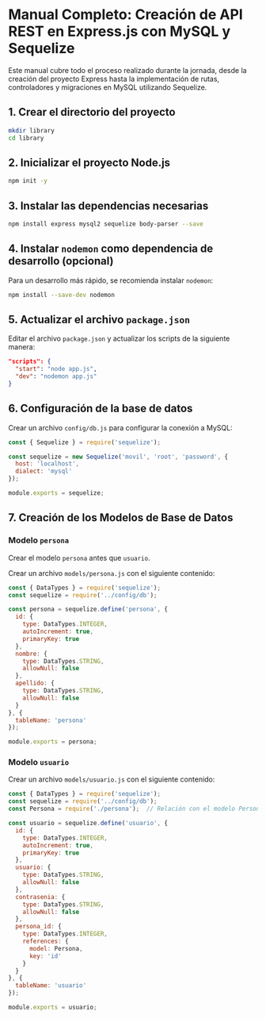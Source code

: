 
# Manual Completo: Creación de API REST en Express.js con MySQL y Sequelize

Este manual cubre todo el proceso realizado durante la jornada, desde la creación del proyecto Express hasta la implementación de rutas, controladores y migraciones en MySQL utilizando Sequelize.

## 1. Crear el directorio del proyecto
```bash
mkdir library
cd library
```

## 2. Inicializar el proyecto Node.js
```bash
npm init -y
```

## 3. Instalar las dependencias necesarias
```bash
npm install express mysql2 sequelize body-parser --save
```

## 4. Instalar `nodemon` como dependencia de desarrollo (opcional)
Para un desarrollo más rápido, se recomienda instalar `nodemon`:
```bash
npm install --save-dev nodemon
```

## 5. Actualizar el archivo `package.json`

Editar el archivo `package.json` y actualizar los scripts de la siguiente manera:
```json
"scripts": {
  "start": "node app.js",
  "dev": "nodemon app.js"
}
```

## 6. Configuración de la base de datos

Crear un archivo `config/db.js` para configurar la conexión a MySQL:

```javascript
const { Sequelize } = require('sequelize');

const sequelize = new Sequelize('movil', 'root', 'password', {
  host: 'localhost',
  dialect: 'mysql'
});

module.exports = sequelize;
```

## 7. Creación de los Modelos de Base de Datos

### Modelo `persona`
Crear el modelo `persona` antes que `usuario`.

Crear un archivo `models/persona.js` con el siguiente contenido:

```javascript
const { DataTypes } = require('sequelize');
const sequelize = require('../config/db');

const persona = sequelize.define('persona', {
  id: {
    type: DataTypes.INTEGER,
    autoIncrement: true,
    primaryKey: true
  },
  nombre: {
    type: DataTypes.STRING,
    allowNull: false
  },
  apellido: {
    type: DataTypes.STRING,
    allowNull: false
  }
}, {
  tableName: 'persona'
});

module.exports = persona;
```

### Modelo `usuario`

Crear un archivo `models/usuario.js` con el siguiente contenido:

```javascript
const { DataTypes } = require('sequelize');
const sequelize = require('../config/db');
const Persona = require('./persona');  // Relación con el modelo Persona

const usuario = sequelize.define('usuario', {
  id: {
    type: DataTypes.INTEGER,
    autoIncrement: true,
    primaryKey: true
  },
  usuario: {
    type: DataTypes.STRING,
    allowNull: false
  },
  contrasenia: {
    type: DataTypes.STRING,
    allowNull: false
  },
  persona_id: {
    type: DataTypes.INTEGER,
    references: {
      model: Persona,
      key: 'id'
    }
  }
}, {
  tableName: 'usuario'
});

module.exports = usuario;
```

